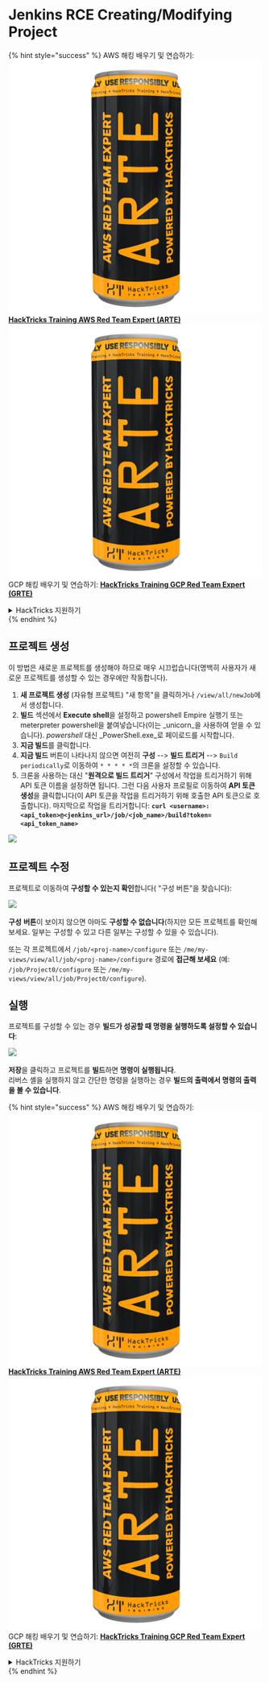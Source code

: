 # Jenkins RCE Creating/Modifying Project

{% hint style="success" %}
AWS 해킹 배우기 및 연습하기:<img src="../../.gitbook/assets/image (1) (1) (1).png" alt="" data-size="line">[**HackTricks Training AWS Red Team Expert (ARTE)**](https://training.hacktricks.xyz/courses/arte)<img src="../../.gitbook/assets/image (1) (1) (1).png" alt="" data-size="line">\
GCP 해킹 배우기 및 연습하기: <img src="../../.gitbook/assets/image (2).png" alt="" data-size="line">[**HackTricks Training GCP Red Team Expert (GRTE)**<img src="../../.gitbook/assets/image (2).png" alt="" data-size="line">](https://training.hacktricks.xyz/courses/grte)

<details>

<summary>HackTricks 지원하기</summary>

* [**구독 계획**](https://github.com/sponsors/carlospolop) 확인하기!
* **💬 [**Discord 그룹**](https://discord.gg/hRep4RUj7f) 또는 [**텔레그램 그룹**](https://t.me/peass)에 참여하거나 **Twitter** 🐦 [**@hacktricks\_live**](https://twitter.com/hacktricks_live)**를 팔로우하세요.**
* **[**HackTricks**](https://github.com/carlospolop/hacktricks) 및 [**HackTricks Cloud**](https://github.com/carlospolop/hacktricks-cloud) GitHub 리포지토리에 PR을 제출하여 해킹 팁을 공유하세요.**

</details>
{% endhint %}

## 프로젝트 생성

이 방법은 새로운 프로젝트를 생성해야 하므로 매우 시끄럽습니다(명백히 사용자가 새로운 프로젝트를 생성할 수 있는 경우에만 작동합니다).

1. **새 프로젝트 생성** (자유형 프로젝트) "새 항목"을 클릭하거나 `/view/all/newJob`에서 생성합니다.
2. **빌드** 섹션에서 **Execute shell**을 설정하고 powershell Empire 실행기 또는 meterpreter powershell을 붙여넣습니다(이는 _unicorn_을 사용하여 얻을 수 있습니다). _powershell_ 대신 _PowerShell.exe_로 페이로드를 시작합니다.
3. **지금 빌드**를 클릭합니다.
1. **지금 빌드** 버튼이 나타나지 않으면 여전히 **구성** --> **빌드 트리거** --> `Build periodically`로 이동하여 `* * * * *`의 크론을 설정할 수 있습니다.
2. 크론을 사용하는 대신 "**원격으로 빌드 트리거**" 구성에서 작업을 트리거하기 위해 API 토큰 이름을 설정하면 됩니다. 그런 다음 사용자 프로필로 이동하여 **API 토큰 생성**을 클릭합니다(이 API 토큰을 작업을 트리거하기 위해 호출한 API 토큰으로 호출합니다). 마지막으로 작업을 트리거합니다: **`curl <username>:<api_token>@<jenkins_url>/job/<job_name>/build?token=<api_token_name>`**

![](<../../.gitbook/assets/image (165).png>)

## 프로젝트 수정

프로젝트로 이동하여 **구성할 수 있는지 확인**합니다( "구성 버튼"을 찾습니다):

![](<../../.gitbook/assets/image (265).png>)

**구성** **버튼**이 보이지 않으면 아마도 **구성할 수 없습니다**(하지만 모든 프로젝트를 확인해 보세요. 일부는 구성할 수 있고 다른 일부는 구성할 수 있을 수 있습니다).

또는 각 프로젝트에서 `/job/<proj-name>/configure` 또는 `/me/my-views/view/all/job/<proj-name>/configure` 경로에 **접근해 보세요** (예: `/job/Project0/configure` 또는 `/me/my-views/view/all/job/Project0/configure`).

## 실행

프로젝트를 구성할 수 있는 경우 **빌드가 성공할 때 명령을 실행하도록 설정할 수 있습니다**:

![](<../../.gitbook/assets/image (98).png>)

**저장**을 클릭하고 프로젝트를 **빌드**하면 **명령이 실행됩니다**.\
리버스 셸을 실행하지 않고 간단한 명령을 실행하는 경우 **빌드의 출력에서 명령의 출력을 볼 수 있습니다**.

{% hint style="success" %}
AWS 해킹 배우기 및 연습하기:<img src="../../.gitbook/assets/image (1) (1) (1).png" alt="" data-size="line">[**HackTricks Training AWS Red Team Expert (ARTE)**](https://training.hacktricks.xyz/courses/arte)<img src="../../.gitbook/assets/image (1) (1) (1).png" alt="" data-size="line">\
GCP 해킹 배우기 및 연습하기: <img src="../../.gitbook/assets/image (2).png" alt="" data-size="line">[**HackTricks Training GCP Red Team Expert (GRTE)**<img src="../../.gitbook/assets/image (2).png" alt="" data-size="line">](https://training.hacktricks.xyz/courses/grte)

<details>

<summary>HackTricks 지원하기</summary>

* [**구독 계획**](https://github.com/sponsors/carlospolop) 확인하기!
* **💬 [**Discord 그룹**](https://discord.gg/hRep4RUj7f) 또는 [**텔레그램 그룹**](https://t.me/peass)에 참여하거나 **Twitter** 🐦 [**@hacktricks\_live**](https://twitter.com/hacktricks_live)**를 팔로우하세요.**
* **[**HackTricks**](https://github.com/carlospolop/hacktricks) 및 [**HackTricks Cloud**](https://github.com/carlospolop/hacktricks-cloud) GitHub 리포지토리에 PR을 제출하여 해킹 팁을 공유하세요.**

</details>
{% endhint %}
